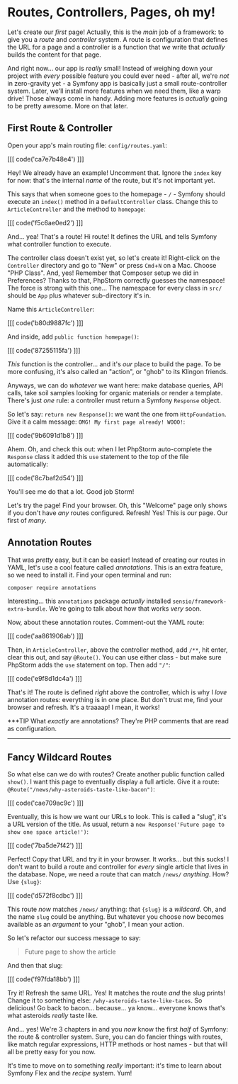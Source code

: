 # Routes, Controllers, Pages, oh my!

Let's create our *first* page! Actually, this is the *main* job of a framework:
to give you a *route* and *controller* system. A route is configuration that defines
the URL for a page and a controller is a function that *we* write that *actually*
builds the content for that page.

And right now... our app is *really* small! Instead of weighing down your project
with *every* possible feature you could ever need - after all, we're *not* in
zero-gravity yet - a Symfony app is basically just a small route-controller system.
Later, we'll install more features when we need them, like a warp drive! Those always
come in handy. Adding more features is *actually* going to be pretty awesome. More
on that later.

## First Route & Controller

Open your app's main routing file: `config/routes.yaml`:

[[[ code('ca7e7b48e4') ]]]

Hey! We already have an example! Uncomment that. Ignore the `index` key for now:
that's the internal *name* of the route, but it's not important yet.

This says that when someone goes to the homepage - `/` - Symfony should execute
an `index()` method in a `DefaultController` class. Change this to `ArticleController`
and the method to `homepage`:

[[[ code('f5c6ae0ed2') ]]]

And... yea! That's a route! Hi route! It defines the URL and tells Symfony what
controller function to execute.

The controller class doesn't exist yet, so let's create it! Right-click on the
`Controller` directory and go to "New" or press `Cmd`+`N` on a Mac. Choose "PHP Class".
And, yes! Remember that Composer setup we did in Preferences? Thanks to that, PhpStorm
correctly guesses the namespace! The force is strong with this one... The namespace
for every class in `src/` should be `App` plus whatever sub-directory it's in.

Name this `ArticleController`:

[[[ code('b80d9887fc') ]]]

And inside, add `public function homepage()`:

[[[ code('87255115fa') ]]]

*This* function is the controller... and it's *our* place to build the page. To be
more confusing, it's also called an "action", or "ghob" to its Klingon friends.

Anyways, we can do *whatever* we want here: make database queries, API calls, take
soil samples looking for organic materials or render a template. There's just *one*
rule: a controller must return a Symfony `Response` object.

So let's say: `return new Response()`: we want the one from `HttpFoundation`. Give
it a calm message: `OMG! My first page already! WOOO!`:

[[[ code('9b6091d1b8') ]]]

Ahem. Oh, and check this out: when I let PhpStorm auto-complete the `Response` class
it added this `use` statement to the top of the file automatically:

[[[ code('8c7baf2d54') ]]]

You'll see me do that a lot. Good job Storm!

Let's try the page! Find your browser. Oh, this "Welcome" page only shows if you
don't have *any* routes configured. Refresh! Yes! This is *our* page. Our first of
*many*.

## Annotation Routes

That was *pretty* easy, but it can be easier! Instead of creating our routes in
YAML, let's use a cool feature called *annotations*. This is an extra feature, so
we need to install it. Find your open terminal and run:

```terminal
composer require annotations
```

Interesting... this `annotations` package *actually* installed `sensio/framework-extra-bundle`.
We're going to talk about how that works *very* soon.

Now, about these annotation routes. Comment-out the YAML route:

[[[ code('aa861906ab') ]]]

Then, in `ArticleController`, above the controller method, add `/**`, hit enter,
clear this out, and say `@Route()`. You can use either class - but make sure PhpStorm
adds the `use` statement on top. Then add `"/"`:

[[[ code('e9f8d1dc4a') ]]]

That's it! The route is defined *right* above the controller, which is why I *love*
annotation routes: everything is in one place. But don't trust me, find your browser
and refresh. It's a traaaap! I mean, it works!

***TIP
What *exactly* are annotations? They're PHP comments that are read as configuration.
***

## Fancy Wildcard Routes

So what else can we do with routes? Create another public function called `show()`.
I want this page to eventually display a full article. Give it a route:
`@Route("/news/why-asteroids-taste-like-bacon")`:

[[[ code('cae709ac9c') ]]]

Eventually, this is how we want our URLs to look. This is called a "slug", it's
a URL version of the title. As usual, return a
`new Response('Future page to show one space article!')`:

[[[ code('7ba5de7f42') ]]]

Perfect! Copy that URL and try it in your browser. It works... but this sucks!
I don't want to build a route and controller for *every* single article that lives
in the database. Nope, we need a route that can match `/news/` *anything*. How?
Use `{slug}`:

[[[ code('d572f8cdbc') ]]]

This route *now* matches `/news/` anything: that `{slug}` is a *wildcard*. Oh, and
the name `slug` could be anything. But whatever you choose now becomes available
as an *argument* to your "ghob", I mean your action.

So let's refactor our success message to say:

> Future page to show the article

And then that slug:

[[[ code('f97fda18bb') ]]]

Try it! Refresh the same URL. Yes! It matches the route *and* the slug prints!
Change it to something else: `/why-asteroids-taste-like-tacos`. So delicious!
Go back to bacon... because... ya know... everyone knows that's what asteroids
*really* taste like.

And... yes! We're 3 chapters in and you *now* know the first *half* of Symfony:
the route & controller system. Sure, you can do fancier things with routes, like
match regular expressions, HTTP methods or host names - but that will all be pretty
easy for you now.

It's time to move on to something *really* important: it's time to learn about Symfony
Flex and the *recipe* system. Yum!
